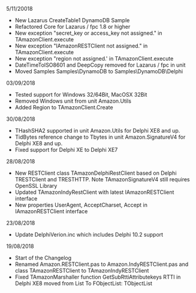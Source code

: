 ﻿﻿﻿﻿5/11/20018﻿* New Lazarus CreateTable1 DynamoDB Sample* Refactored Core for Lazarus / fpc 1.8 or higher * New exception "secret_key or access_key not assigned." in TAmazonClient.execute* New exception "IAmazonRESTClient not assigned." in TAmazonClient.execute* New exception "region not assigned.' in TAmazonClient.execute* DateTimeToISO8601 and DeepCopy removed for Lazarus / fpc in unit * Moved Samples Samples\DynamoDB to Samples\DynamoDB\Delphi03/09/2018* Tested support for Windows 32/64Bit, MacOSX 32Bit* Removed Windows unit from unit Amazon.Utils* Added Region to TAmazonClient.Create30/08/2018* THashSHA2 supported in unit Amazon.Utils for Delphi XE8 and up.* TidBytes reference change to Tbytes in unit Amazon.SignatureV4 for Delphi XE8 and up.* Fixed support for Delphi XE to Delphi XE728/08/2018* New RESTClient class TAmazonDelphiRestClient based on Delphi TRESTClient and TRESTHTTP. Note TAmazonSignatureV4 still requires OpenSSL Library* Updated TAmazonIndyRestClient with latest IAmazonRESTClient interface* New properties UserAgent, AcceptCharset, Accept in IAmazonRESTClient interface23/08/2018* Update DelphiVerion.inc which includes Delphi 10.2 support19/08/2018* Start of the Changelog* Renamed Amazon.RESTClient.pas to Amazon.IndyRESTClient.pas and class TAmazonRESTClient to TAmazonIndyRESTClient * Fixed TAmazonMarshaller function GetSubRttiAttributekeys RTTI in Delphi XE8 moved from List To FObjectList: TObjectList<TObject>
